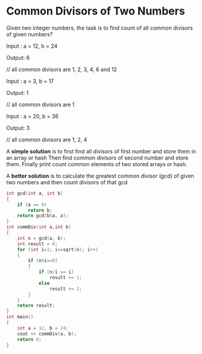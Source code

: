 # Common Divisors of Two Numbers

Given two integer numbers, the task is to find count of all common divisors of given numbers?

Input : a = 12, b = 24
    
Output: 6
    
// all common divisors are 1, 2, 3, 4, 6 and 12

Input : a = 3, b = 17
    
Output: 1
    
// all common divisors are 1

Input : a = 20, b = 36
    
Output: 3
    
// all common divisors are 1, 2, 4

A **simple solution** is to first find all divisors of first number and store them in an array or hash
Then find common divisors of second number and store them. Finally print count common elements of two stored arrays or hash.

A **better solution** is to calculate the greatest common divisor (gcd) of given two numbers
and then count divisors of that gcd
```cpp
int gcd(int a, int b) 
{ 
    if (a == 0) 
        return b; 
    return gcd(b%a, a); 
} 
int commDiv(int a,int b) 
{ 
    int n = gcd(a, b);   
    int result = 0; 
    for (int i=1; i<=sqrt(n); i++) 
    { 
        if (n%i==0) 
        { 
            if (n/i == i) 
                result += 1; 
            else
                result += 2; 
        } 
    } 
    return result; 
} 
int main() 
{ 
    int a = 12, b = 24; 
    cout << commDiv(a, b); 
    return 0; 
} 
```
